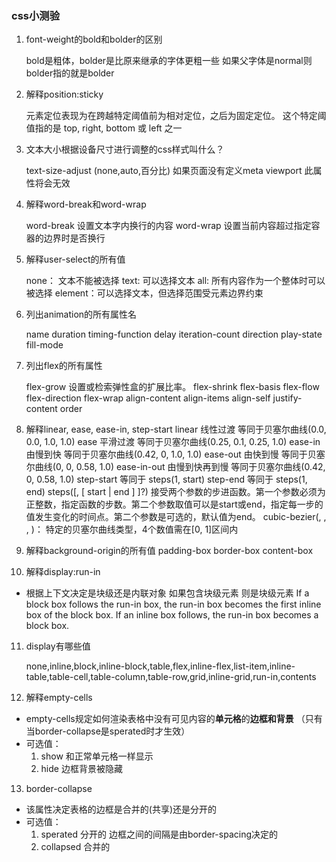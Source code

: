 ### css小测验

1. font-weight的bold和bolder的区别

	bold是粗体，bolder是比原来继承的字体更粗一些 如果父字体是normal则 bolder指的就是bolder


2. 解释position:sticky

	元素定位表现为在跨越特定阈值前为相对定位，之后为固定定位。
	这个特定阈值指的是 top, right, bottom 或 left 之一

3. 文本大小根据设备尺寸进行调整的css样式叫什么？

	text-size-adjust (none,auto,百分比)
	如果页面没有定义meta viewport 此属性将会无效

4. 解释word-break和word-wrap

	word-break 设置文本字内换行的内容
	word-wrap 设置当前内容超过指定容器的边界时是否换行


5. 解释user-select的所有值
   
   none： 文本不能被选择
   text: 可以选择文本
   all: 所有内容作为一个整体时可以被选择
   element：可以选择文本，但选择范围受元素边界约束




6. 列出animation的所有属性名

	name
	duration
	timing-function
	delay
	iteration-count
	direction
	play-state
	fill-mode



7. 列出flex的所有属性

	flex-grow 设置或检索弹性盒的扩展比率。
	flex-shrink
	flex-basis
	flex-flow
	flex-direction
	flex-wrap
	align-content
	align-items
	align-self
	justify-content
	order




8. 解释linear, ease, ease-in, step-start
linear 线性过渡 等同于贝塞尔曲线(0.0, 0.0, 1.0, 1.0)
ease 平滑过渡 等同于贝塞尔曲线(0.25, 0.1, 0.25, 1.0)
ease-in 由慢到快 等同于贝塞尔曲线(0.42, 0, 1.0, 1.0)
ease-out 由快到慢 等同于贝塞尔曲线(0, 0, 0.58, 1.0)
ease-in-out 由慢到快再到慢 等同于贝塞尔曲线(0.42, 0, 0.58, 1.0)
step-start 等同于 steps(1, start)
step-end 等同于 steps(1, end)
steps(<integer>[, [ start | end ] ]?) 接受两个参数的步进函数。第一个参数必须为正整数，指定函数的步数。第二个参数取值可以是start或end，指定每一步的值发生变化的时间点。第二个参数是可选的，默认值为end。
cubic-bezier(<number>, <number>, <number>, <number>)：
特定的贝塞尔曲线类型，4个数值需在[0, 1]区间内




9. 解释background-origin的所有值
padding-box
border-box
content-box




10. 解释display:run-in

- 根据上下文决定是块级还是内联对象
	如果包含块级元素 则是块级元素
	If a block box follows the run-in box, the run-in box becomes the first inline box of the block box.
	If an inline box follows, the run-in box becomes a block box.


11. display有哪些值

	none,inline,block,inline-block,table,flex,inline-flex,list-item,inline-table,table-cell,table-column,table-row,grid,inline-grid,run-in,contents


12. 解释empty-cells

- empty-cells规定如何渲染表格中没有可见内容的**单元格**的**边框和背景** （只有当border-collapse是sperated时才生效）
- 可选值：
 	1. show 和正常单元格一样显示
 	2. hide 边框背景被隐藏

13. border-collapse

- 该属性决定表格的边框是合并的(共享)还是分开的
- 可选值：
	1. sperated 分开的 边框之间的间隔是由border-spacing决定的
	2. collapsed 合并的





